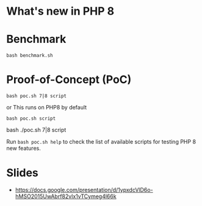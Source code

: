 # What's new in PHP 8
# Benchmark
```shell
bash benchmark.sh
``` 

# Proof-of-Concept (PoC)
```shell
bash poc.sh 7|8 script
```
or
This runs on PHP8 by default
```shell
bash poc.sh script
```
bash ./poc.sh 7|8 script

Run `bash poc.sh help` to check the list of available scripts for testing PHP 8 new features.

# Slides
- https://docs.google.com/presentation/d/1ypxdcVlD6o-hMSO2015UwAbrf82vlx1vTCymeg4l66k